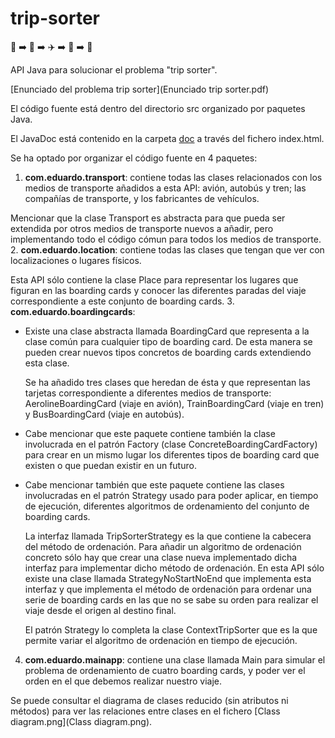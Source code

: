 # trip-sorter 
:round_pushpin: :arrow_right: :train: :arrow_right: :airplane: :arrow_right: :bus: :arrow_right: :round_pushpin:

API Java para solucionar el problema "trip sorter".

[Enunciado del problema trip sorter](Enunciado trip sorter.pdf)

El código fuente está dentro del directorio src organizado por paquetes Java.

El JavaDoc está contenido en la carpeta [doc](doc) a través del fichero index.html.

Se ha optado por organizar el código fuente en 4 paquetes:

1. **com.eduardo.transport**: contiene todas las clases relacionados con los medios de transporte añadidos a esta API: avión, autobús y tren; las compañías de transporte, y los fabricantes de vehículos. 

 Mencionar que la clase Transport es abstracta para que pueda ser extendida por otros medios de transporte nuevos a añadir, pero implementando todo el código cómun para todos los medios de transporte.
2. **com.eduardo.location**: contiene todas las clases que tengan que ver con localizaciones o lugares físicos. 

 Esta API sólo contiene la clase Place para representar los lugares que figuran en las boarding cards y conocer las diferentes paradas del viaje correspondiente a este conjunto de boarding cards.
3. **com.eduardo.boardingcards**:
  * Existe una clase abstracta llamada BoardingCard que representa a la clase común para cualquier tipo de boarding card. De esta manera     se pueden crear nuevos tipos concretos de boarding cards extendiendo esta clase. 
  
    Se ha añadido tres clases que heredan de ésta y que representan las tarjetas correspondiente a diferentes medios de transporte:         AerolineBoardingCard (viaje en avión), TrainBoardingCard (viaje en tren) y BusBoardingCard (viaje en autobús).
  * Cabe mencionar que este paquete contiene también la clase involucrada en el patrón Factory (clase ConcreteBoardingCardFactory) para crear en un mismo lugar los diferentes tipos de boarding card que existen o que puedan existir en un futuro.
  * Cabe mencionar también que este paquete contiene las clases involucradas en el patrón Strategy usado para poder aplicar, en tiempo de ejecución, diferentes algoritmos de ordenamiento del conjunto de boarding cards. 
  
    La interfaz llamada TripSorterStrategy es la que contiene la cabecera del método de ordenación. Para añadir un algoritmo de ordenación concreto sólo hay que crear una clase nueva implementado dicha interfaz para implementar dicho método de ordenación. En esta API sólo existe una clase llamada StrategyNoStartNoEnd que implementa esta interfaz y que implementa el método de ordenación para ordenar una serie de boarding cards en las que no se sabe su orden para realizar el viaje desde el origen al destino final. 
    
    El patrón Strategy lo completa la clase ContextTripSorter que es la que permite variar el algoritmo de ordenación en tiempo de ejecución.
4. **com.eduardo.mainapp**: contiene una clase llamada Main para simular el problema de ordenamiento de cuatro boarding cards, y poder ver el orden en el que debemos realizar nuestro viaje.
  

Se puede consultar el diagrama de clases reducido (sin atributos ni métodos) para ver las relaciones entre clases en el fichero
[Class diagram.png](Class diagram.png).

